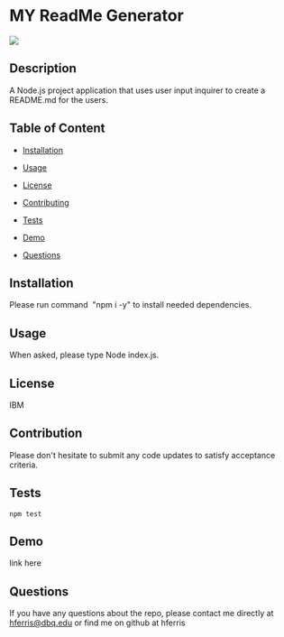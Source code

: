 # MY ReadMe Generator
    
<img src="https://img.shields.io/badge/License-IPL%201.0-blue.svg"></img>

## Description
A Node.js project application that uses user input inquirer to create a README.md for the users.

## Table of Content

* [Installation](#installation) 

* [Usage​](#usage)

* [License​](#license)

* [Contributing​](#contribution)

* [Tests​](#tests)

* [Demo](#demo)

* [Questions](#questions)

## Installation
Please run command  "npm i -y" to install needed dependencies.

## Usage
When asked, please type Node index.js.

## License
IBM

## Contribution
Please don't hesitate to submit any code updates to satisfy acceptance criteria.

## Tests
```
npm test
```

## Demo
link here

## Questions
 If you have any questions about the repo, please contact me directly at hferris@dbq.edu or find me on github at hferris